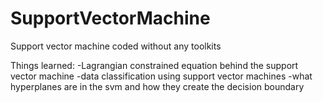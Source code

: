 # SupportVectorMachine
Support vector machine coded without any toolkits

Things learned:
-Lagrangian constrained equation behind the support vector machine
-data classification using support vector machines
-what hyperplanes are in the svm and how they create the decision boundary
